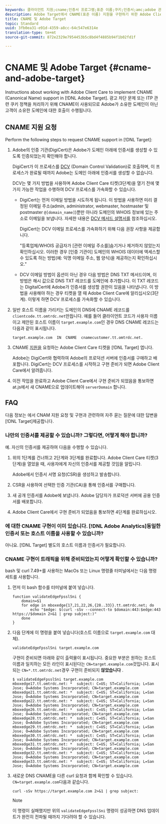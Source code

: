```yaml
---
keywords: 클라이언트 지원;cname;인증서 프로그램;표준 이름;쿠키;인증서;amc;adobe 관리 인증서;digicert;도메인 제어 유효성 검사;dcv
description: Adobe Target에서 CNAME(표준 이름) 지원을 구현하기 위한 Adobe Client Care 작업 정보입니다.
title: CNAME 및 Adobe Target
topic: Standard
uuid: 3fb0ea31-e91d-4359-a8cc-64c547e6314e
translation-type: tm+mt
source-git-commit: 872e2329e7954453b5c8bd4f4885b94f1b02fd1f

---
```



# CNAME 및 Adobe Target {#cname-and-adobe-target}

Instructions about working with Adobe Client Care to implement CNAME (Canonical Name) support in [!DNL Adobe Target]. 광고 차단 문제 또는 ITP 관련 쿠키 정책을 처리하기 위해 CNAME이 사용되므로 Adobe가 소유한 도메인이 아닌 고객이 소유한 도메인에 대한 호출이 수행됩니다.

## CNAME 지원 요청

Perform the following steps to request CNAME support in [!DNL Target]:

1. Adobe의 인증 기관(DigiCert)은 Adobe가 도메인 아래에 인증서를 생성할 수 있도록 인증되었는지 확인해야 합니다.

   DigiCert가 이 프로세스를 [DCV](https://docs.digicert.com/manage-certificates/dv-certificate-enrollment/domain-control-validation-dcv-methods/) (Domain Control Validation)로 호출하며, 이 프로세스가 완료될 때까지 Adobe는 도메인 아래에 인증서를 생성할 수 없습니다.

   DCV는 몇 가지 방법을 사용하며 Adobe Client Care 티켓(3단계)을 열기 전에 몇 가지 가능한 작업을 수행하여 DCV 프로세스를 가속화할 수 있습니다.

   * DigiCert는 먼저 이메일 방법을 시도하게 됩니다. 이 방법을 사용하면 미리 결정된 이메일 주소(admin, administrator, webmaster, hostmaster 및 postmaster `@[domain_name]`)뿐만 아니라 도메인의 WHOIS 정보에 있는 주소로 이메일을 보냅니다. 자세한 내용은 [DCV 메서드 설명서를](https://docs.digicert.com/manage-certificates/dv-certificate-enrollment/domain-control-validation-dcv-methods/) 참조하십시오.

      DigiCert는 DCV 이메일 프로세스를 가속화하기 위해 다음 권장 사항을 제공합니다.

      "등록업체/WHOIS 공급자가 [관련 이메일 주소를]숨기거나 제거하지 않았는지 확인하십시오. 이러한 경우 [인증 기관이] 도메인의 WHOIS 데이터에 액세스할 수 있도록 하는 방법(예: 익명 이메일 주소, 웹 양식)을 제공하는지 확인하십시오."

   * DCV 이메일 방법이 옵션이 아닌 경우 다음 방법은 DNS TXT 메서드이며, 이 방법은 해시 값으로 DNS TXT 레코드를 도메인에 추가합니다. 이 TXT 레코드는 DigitalCert에 Adobe가 인증서를 생성할 권한이 있음을 나타냅니다. 이 방법을 사용해야 하는 경우 티켓을 열 때 Adobe Client Care에 알리십시오(3단계). 이렇게 하면 DCV 프로세스를 가속화할 수 있습니다.

1. 일반 호스트 이름을 가리키는 도메인의 DNS에 CNAME 레코드를 `clientcode.tt.omtrdc.net`만듭니다. 예를 들어 클라이언트 코드가 사용자 이름이고 제안된 호스트 이름이 `target.example.com`인 경우 DNS CNAME 레코드는 다음과 같이 표시됩니다.

   ```
   target.example.com  IN  CNAME  cnamecustomer.tt.omtrdc.net.
   ```

1. CNAME [지원을](https://docs.adobe.com/content/help/en/target/using/cmp-resources-and-contact-information.html#reference_ACA3391A00EF467B87930A450050077C) 요청하는 Adobe Client Care 티켓을 [!DNL Target] 엽니다.

   Adobe는 DigiCert와 협력하여 Adobe의 프로덕션 서버에 인증서를 구매하고 배포합니다. DigiCert는 DCV 프로세스를 시작하고 구현 준비가 되면 Adobe Client Care에서 알려줍니다.

1. 이전 작업을 완료하고 Adobe Client Care에서 구현 준비가 되었음을 통보하면 at.js에서 새 CNAME으로 업데이트해야 `serverDomain` 합니다.

## FAQ

다음 정보는 에서 CNAM 지원 요청 및 구현과 관련하여 자주 묻는 질문에 대한 답변을 [!DNL Target]제공합니다.

### 나만의 인증서를 제공할 수 있습니까? 그렇다면, 어떻게 해야 합니까?

예. 자신의 인증서를 제공하여 다음을 수행할 수 있습니다.

1. 위의 1단계를 건너뛰고 2단계와 3단계를 완료합니다. Adobe Client Care 티켓(3단계)을 열었을 때, 사용자에게 자신의 인증서를 제공할 것임을 알립니다.

   Adobe에서 인증서 서명 요청(CSR)을 생성하고 발송합니다.

1. CSR을 사용하여 선택한 인증 기관(CA)을 통해 인증서를 구매합니다.

1. 새 공개 인증서를 Adobe에 보냅니다. Adobe 담당자가 프로덕션 서버에 공용 인증서를 배포합니다.

1. Adobe Client Care에서 구현 준비가 되었음을 통보하면 4단계를 완료하십시오.

### 에 대한 CNAME 구현이 이미 있습니다. [!DNL Adobe Analytics]동일한 인증서 또는 호스트 이름을 사용할 수 있습니까?

아니요. [!DNL Target] 별도의 호스트 이름과 인증서가 필요합니다.

### CNAME 구현이 트래픽을 위해 준비되었는지 어떻게 확인할 수 있습니까?

bash 및 curl 7.49+를 사용하는 MacOs 또는 Linux 명령줄 터미널에서는 다음 명령 세트를 사용합니다.

1. 먼저 이 bash 함수를 터미널에 붙여 넣습니다.

   ```
   function validateEdgeFpsslSni {
       domain=$1
       for edge in mboxedge{17,21,22,26,{28..33}}.tt.omtrdc.net; do
           echo "$edge: $(curl -sSv --connect-to $domain:443:$edge:443 https://$domain 2>&1 | grep subject:)"
       done
   }
   ```

1. 다음 단계에 이 명령을 붙여 넣습니다(호스트 이름으로 `target.example.com` 대체).

   ```
   validateEdgeFpsslSni target.example.com
   ```

   구현이 준비되면 아래와 같이 출력물이 표시됩니다. 중요한 부분은 원하는 호스트 이름과 일치하는 모든 라인이 표시된다는 `CN=target.example.com`것입니다. 표시되는 `CN=*.tt.omtrdc.net`경우 구현이 준비되지 **않았습니다** .

   ```
   $ validateEdgeFpsslSni target.example.com
   mboxedge17.tt.omtrdc.net: *  subject: C=US; ST=California; L=San Jose; O=Adobe Systems Incorporated; CN=target.example.com
   mboxedge21.tt.omtrdc.net: *  subject: C=US; ST=California; L=San Jose; O=Adobe Systems Incorporated; CN=target.example.com
   mboxedge22.tt.omtrdc.net: *  subject: C=US; ST=California; L=San Jose; O=Adobe Systems Incorporated; CN=target.example.com
   mboxedge26.tt.omtrdc.net: *  subject: C=US; ST=California; L=San Jose; O=Adobe Systems Incorporated; CN=target.example.com
   mboxedge28.tt.omtrdc.net: *  subject: C=US; ST=California; L=San Jose; O=Adobe Systems Incorporated; CN=target.example.com
   mboxedge29.tt.omtrdc.net: *  subject: C=US; ST=California; L=San Jose; O=Adobe Systems Incorporated; CN=target.example.com
   mboxedge30.tt.omtrdc.net: *  subject: C=US; ST=California; L=San Jose; O=Adobe Systems Incorporated; CN=target.example.com
   mboxedge31.tt.omtrdc.net: *  subject: C=US; ST=California; L=San Jose; O=Adobe Systems Incorporated; CN=target.example.com
   mboxedge32.tt.omtrdc.net: *  subject: C=US; ST=California; L=San Jose; O=Adobe Systems Incorporated; CN=target.example.com
   mboxedge33.tt.omtrdc.net: *  subject: C=US; ST=California; L=San Jose; O=Adobe Systems Incorporated; CN=target.example.com
   ```

1. 새로운 DNS CNAME을 다른 curl 요청과 함께 확인할 수 있습니다. `CN=target.example.com`다음과 같습니다.

   ```
   curl -sSv https://target.example.com 2>&1 | grep subject:
   ```

   >[!NOTE]
   >
   >이 명령이 실패했지만 위의 `validateEdgeFpsslSni` 명령이 성공하면 DNS 업데이트가 완전히 전파될 때까지 기다려야 할 수 있습니다.
